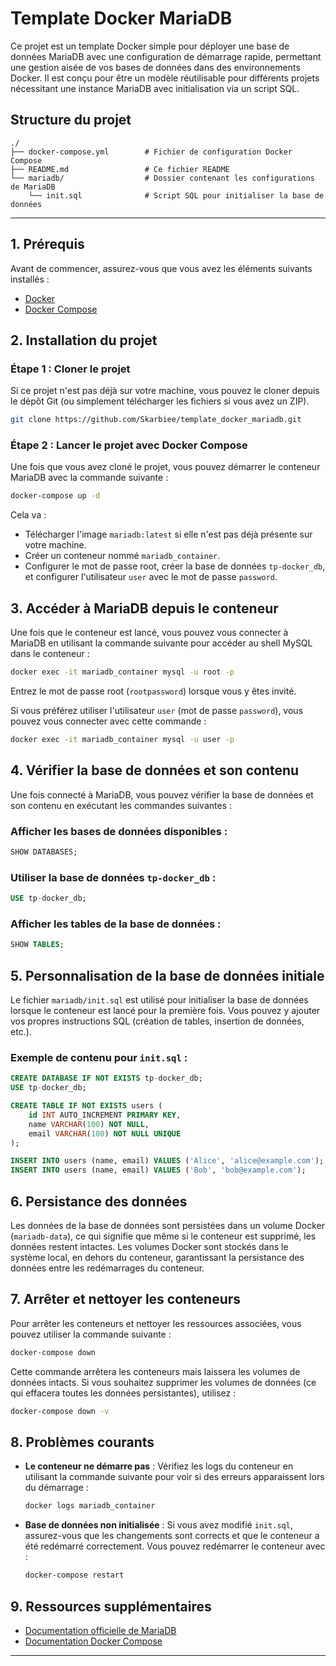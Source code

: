 # Template Docker MariaDB
Ce projet est un template Docker simple pour déployer une base de données MariaDB avec une configuration de démarrage rapide, permettant une gestion aisée de vos bases de données dans des environnements Docker. Il est conçu pour être un modèle réutilisable pour différents projets nécessitant une instance MariaDB avec initialisation via un script SQL.

## Structure du projet

```
./
├── docker-compose.yml        # Fichier de configuration Docker Compose
├── README.md                 # Ce fichier README
└── mariadb/                  # Dossier contenant les configurations de MariaDB
    └── init.sql              # Script SQL pour initialiser la base de données
```

---

## 1. Prérequis

Avant de commencer, assurez-vous que vous avez les éléments suivants installés :

- [Docker](https://www.docker.com/get-started)
- [Docker Compose](https://docs.docker.com/compose/install/)

## 2. Installation du projet

### Étape 1 : Cloner le projet

Si ce projet n'est pas déjà sur votre machine, vous pouvez le cloner depuis le dépôt Git (ou simplement télécharger les fichiers si vous avez un ZIP).

```bash
git clone https://github.com/Skarbiee/template_docker_mariadb.git
```

### Étape 2 : Lancer le projet avec Docker Compose

Une fois que vous avez cloné le projet, vous pouvez démarrer le conteneur MariaDB avec la commande suivante :

```bash
docker-compose up -d
```

Cela va :
- Télécharger l'image `mariadb:latest` si elle n'est pas déjà présente sur votre machine.
- Créer un conteneur nommé `mariadb_container`.
- Configurer le mot de passe root, créer la base de données `tp-docker_db`, et configurer l'utilisateur `user` avec le mot de passe `password`.

## 3. Accéder à MariaDB depuis le conteneur

Une fois que le conteneur est lancé, vous pouvez vous connecter à MariaDB en utilisant la commande suivante pour accéder au shell MySQL dans le conteneur :

```bash
docker exec -it mariadb_container mysql -u root -p
```

Entrez le mot de passe root (`rootpassword`) lorsque vous y êtes invité.

Si vous préférez utiliser l'utilisateur `user` (mot de passe `password`), vous pouvez vous connecter avec cette commande :

```bash
docker exec -it mariadb_container mysql -u user -p
```

## 4. Vérifier la base de données et son contenu

Une fois connecté à MariaDB, vous pouvez vérifier la base de données et son contenu en exécutant les commandes suivantes :

### Afficher les bases de données disponibles :

```sql
SHOW DATABASES;
```

### Utiliser la base de données `tp-docker_db` :

```sql
USE tp-docker_db;
```

### Afficher les tables de la base de données :

```sql
SHOW TABLES;
```

## 5. Personnalisation de la base de données initiale

Le fichier `mariadb/init.sql` est utilisé pour initialiser la base de données lorsque le conteneur est lancé pour la première fois. Vous pouvez y ajouter vos propres instructions SQL (création de tables, insertion de données, etc.).

### Exemple de contenu pour `init.sql` :

```sql
CREATE DATABASE IF NOT EXISTS tp-docker_db;
USE tp-docker_db;

CREATE TABLE IF NOT EXISTS users (
    id INT AUTO_INCREMENT PRIMARY KEY,
    name VARCHAR(100) NOT NULL,
    email VARCHAR(100) NOT NULL UNIQUE
);

INSERT INTO users (name, email) VALUES ('Alice', 'alice@example.com');
INSERT INTO users (name, email) VALUES ('Bob', 'bob@example.com');
```

## 6. Persistance des données

Les données de la base de données sont persistées dans un volume Docker (`mariadb-data`), ce qui signifie que même si le conteneur est supprimé, les données restent intactes. Les volumes Docker sont stockés dans le système local, en dehors du conteneur, garantissant la persistance des données entre les redémarrages du conteneur.

## 7. Arrêter et nettoyer les conteneurs

Pour arrêter les conteneurs et nettoyer les ressources associées, vous pouvez utiliser la commande suivante :

```bash
docker-compose down
```

Cette commande arrêtera les conteneurs mais laissera les volumes de données intacts. Si vous souhaitez supprimer les volumes de données (ce qui effacera toutes les données persistantes), utilisez :

```bash
docker-compose down -v
```

## 8. Problèmes courants

- **Le conteneur ne démarre pas** : Vérifiez les logs du conteneur en utilisant la commande suivante pour voir si des erreurs apparaissent lors du démarrage :
  
  ```bash
  docker logs mariadb_container
  ```

- **Base de données non initialisée** : Si vous avez modifié `init.sql`, assurez-vous que les changements sont corrects et que le conteneur a été redémarré correctement. Vous pouvez redémarrer le conteneur avec :

  ```bash
  docker-compose restart
  ```

## 9. Ressources supplémentaires

- [Documentation officielle de MariaDB](https://mariadb.org/documentation/)
- [Documentation Docker Compose](https://docs.docker.com/compose/)

---
